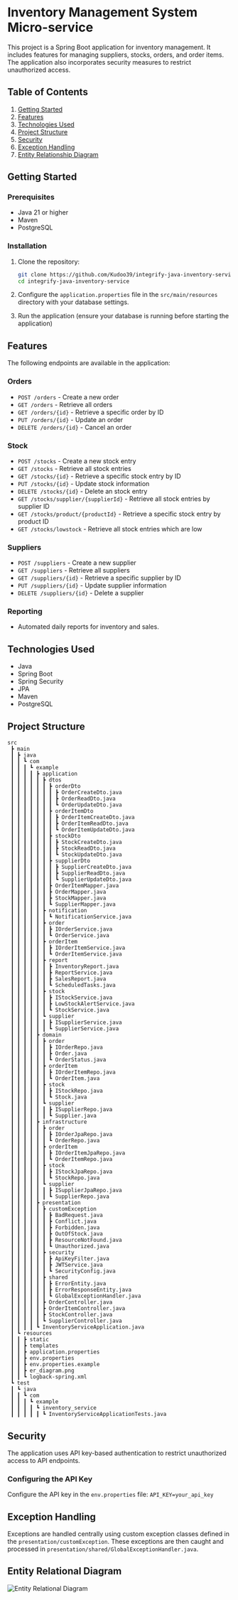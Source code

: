 # Inventory Management System Micro-service

This project is a Spring Boot application for inventory management. It includes features for managing suppliers, stocks, orders, and order items. The application also incorporates security measures to restrict unauthorized access.

## Table of Contents

1. [Getting Started](#getting-started)
2. [Features](#features)
3. [Technologies Used](#technologies-used)
4. [Project Structure](#project-structure)
5. [Security](#security)
6. [Exception Handling](#exception-handling)
7. [Entity Relationship Diagram](#entity-relational-diagram)

## Getting Started

### Prerequisites

- Java 21 or higher
- Maven
- PostgreSQL

### Installation

1. Clone the repository:
    ```sh
    git clone https://github.com/Kudoo39/integrify-java-inventory-service
    cd integrify-java-inventory-service
    ```

2. Configure the `application.properties` file in the `src/main/resources` directory with your database settings.

3. Run the application (ensure your database is running before starting the application)

## Features

The following endpoints are available in the application:

### Orders

- `POST /orders` - Create a new order
- `GET /orders` - Retrieve all orders
- `GET /orders/{id}` - Retrieve a specific order by ID
- `PUT /orders/{id}` - Update an order
- `DELETE /orders/{id}` - Cancel an order

### Stock

- `POST /stocks` - Create a new stock entry
- `GET /stocks` - Retrieve all stock entries
- `GET /stocks/{id}` - Retrieve a specific stock entry by ID
- `PUT /stocks/{id}` - Update stock information
- `DELETE /stocks/{id}` - Delete an stock entry
- `GET /stocks/supplier/{supplierId}` - Retrieve all stock entries by supplier ID
- `GET /stocks/product/{productId}` - Retrieve a specific stock entry by product ID
- `GET /stocks/lowstock` - Retrieve all stock entries which are low

### Suppliers

- `POST /suppliers` - Create a new supplier
- `GET /suppliers` - Retrieve all suppliers
- `GET /suppliers/{id}` - Retrieve a specific supplier by ID
- `PUT /suppliers/{id}` - Update supplier information
- `DELETE /suppliers/{id}` - Delete a supplier

### Reporting

- Automated daily reports for inventory and sales.

## Technologies Used

- Java
- Spring Boot
- Spring Security
- JPA
- Maven
- PostgreSQL

## Project Structure

```
src
 ┣ main
 ┃ ┣ java
 ┃ ┃ ┗ com
 ┃ ┃ ┃ ┗ example
 ┃ ┃ ┃ ┃ ┣ application
 ┃ ┃ ┃ ┃ ┃ ┣ dtos
 ┃ ┃ ┃ ┃ ┃ ┃ ┣ orderDto
 ┃ ┃ ┃ ┃ ┃ ┃ ┃ ┣ OrderCreateDto.java
 ┃ ┃ ┃ ┃ ┃ ┃ ┃ ┣ OrderReadDto.java
 ┃ ┃ ┃ ┃ ┃ ┃ ┃ ┗ OrderUpdateDto.java
 ┃ ┃ ┃ ┃ ┃ ┃ ┣ orderItemDto
 ┃ ┃ ┃ ┃ ┃ ┃ ┃ ┣ OrderItemCreateDto.java
 ┃ ┃ ┃ ┃ ┃ ┃ ┃ ┣ OrderItemReadDto.java
 ┃ ┃ ┃ ┃ ┃ ┃ ┃ ┗ OrderItemUpdateDto.java
 ┃ ┃ ┃ ┃ ┃ ┃ ┣ stockDto
 ┃ ┃ ┃ ┃ ┃ ┃ ┃ ┣ StockCreateDto.java
 ┃ ┃ ┃ ┃ ┃ ┃ ┃ ┣ StockReadDto.java
 ┃ ┃ ┃ ┃ ┃ ┃ ┃ ┗ StockUpdateDto.java
 ┃ ┃ ┃ ┃ ┃ ┃ ┣ supplierDto
 ┃ ┃ ┃ ┃ ┃ ┃ ┃ ┣ SupplierCreateDto.java
 ┃ ┃ ┃ ┃ ┃ ┃ ┃ ┣ SupplierReadDto.java
 ┃ ┃ ┃ ┃ ┃ ┃ ┃ ┗ SupplierUpdateDto.java
 ┃ ┃ ┃ ┃ ┃ ┃ ┣ OrderItemMapper.java
 ┃ ┃ ┃ ┃ ┃ ┃ ┣ OrderMapper.java
 ┃ ┃ ┃ ┃ ┃ ┃ ┣ StockMapper.java
 ┃ ┃ ┃ ┃ ┃ ┃ ┗ SupplierMapper.java
 ┃ ┃ ┃ ┃ ┃ ┣ notification
 ┃ ┃ ┃ ┃ ┃ ┃ ┗ NotificationService.java
 ┃ ┃ ┃ ┃ ┃ ┣ order
 ┃ ┃ ┃ ┃ ┃ ┃ ┣ IOrderService.java
 ┃ ┃ ┃ ┃ ┃ ┃ ┗ OrderService.java
 ┃ ┃ ┃ ┃ ┃ ┣ orderItem
 ┃ ┃ ┃ ┃ ┃ ┃ ┣ IOrderItemService.java
 ┃ ┃ ┃ ┃ ┃ ┃ ┗ OrderItemService.java
 ┃ ┃ ┃ ┃ ┃ ┣ report
 ┃ ┃ ┃ ┃ ┃ ┃ ┣ InventoryReport.java
 ┃ ┃ ┃ ┃ ┃ ┃ ┣ ReportService.java
 ┃ ┃ ┃ ┃ ┃ ┃ ┣ SalesReport.java
 ┃ ┃ ┃ ┃ ┃ ┃ ┗ ScheduledTasks.java
 ┃ ┃ ┃ ┃ ┃ ┣ stock
 ┃ ┃ ┃ ┃ ┃ ┃ ┣ IStockService.java
 ┃ ┃ ┃ ┃ ┃ ┃ ┣ LowStockAlertService.java
 ┃ ┃ ┃ ┃ ┃ ┃ ┗ StockService.java
 ┃ ┃ ┃ ┃ ┃ ┗ supplier
 ┃ ┃ ┃ ┃ ┃ ┃ ┣ ISupplierService.java
 ┃ ┃ ┃ ┃ ┃ ┃ ┗ SupplierService.java
 ┃ ┃ ┃ ┃ ┣ domain
 ┃ ┃ ┃ ┃ ┃ ┣ order
 ┃ ┃ ┃ ┃ ┃ ┃ ┣ IOrderRepo.java
 ┃ ┃ ┃ ┃ ┃ ┃ ┣ Order.java
 ┃ ┃ ┃ ┃ ┃ ┃ ┗ OrderStatus.java
 ┃ ┃ ┃ ┃ ┃ ┣ orderItem
 ┃ ┃ ┃ ┃ ┃ ┃ ┣ IOrderItemRepo.java
 ┃ ┃ ┃ ┃ ┃ ┃ ┗ OrderItem.java
 ┃ ┃ ┃ ┃ ┃ ┣ stock
 ┃ ┃ ┃ ┃ ┃ ┃ ┣ IStockRepo.java
 ┃ ┃ ┃ ┃ ┃ ┃ ┗ Stock.java
 ┃ ┃ ┃ ┃ ┃ ┗ supplier
 ┃ ┃ ┃ ┃ ┃ ┃ ┣ ISupplierRepo.java
 ┃ ┃ ┃ ┃ ┃ ┃ ┗ Supplier.java
 ┃ ┃ ┃ ┃ ┣ infrastructure
 ┃ ┃ ┃ ┃ ┃ ┣ order
 ┃ ┃ ┃ ┃ ┃ ┃ ┣ IOrderJpaRepo.java
 ┃ ┃ ┃ ┃ ┃ ┃ ┗ OrderRepo.java
 ┃ ┃ ┃ ┃ ┃ ┣ orderItem
 ┃ ┃ ┃ ┃ ┃ ┃ ┣ IOrderItemJpaRepo.java
 ┃ ┃ ┃ ┃ ┃ ┃ ┗ OrderItemRepo.java
 ┃ ┃ ┃ ┃ ┃ ┣ stock
 ┃ ┃ ┃ ┃ ┃ ┃ ┣ IStockJpaRepo.java
 ┃ ┃ ┃ ┃ ┃ ┃ ┗ StockRepo.java
 ┃ ┃ ┃ ┃ ┃ ┗ supplier
 ┃ ┃ ┃ ┃ ┃ ┃ ┣ ISupplierJpaRepo.java
 ┃ ┃ ┃ ┃ ┃ ┃ ┗ SupplierRepo.java
 ┃ ┃ ┃ ┃ ┣ presentation
 ┃ ┃ ┃ ┃ ┃ ┣ customException
 ┃ ┃ ┃ ┃ ┃ ┃ ┣ BadRequest.java
 ┃ ┃ ┃ ┃ ┃ ┃ ┣ Conflict.java
 ┃ ┃ ┃ ┃ ┃ ┃ ┣ Forbidden.java
 ┃ ┃ ┃ ┃ ┃ ┃ ┣ OutOfStock.java
 ┃ ┃ ┃ ┃ ┃ ┃ ┣ ResourceNotFound.java
 ┃ ┃ ┃ ┃ ┃ ┃ ┗ Unauthorized.java
 ┃ ┃ ┃ ┃ ┃ ┣ security
 ┃ ┃ ┃ ┃ ┃ ┃ ┣ ApiKeyFilter.java
 ┃ ┃ ┃ ┃ ┃ ┃ ┣ JWTService.java
 ┃ ┃ ┃ ┃ ┃ ┃ ┗ SecurityConfig.java
 ┃ ┃ ┃ ┃ ┃ ┣ shared
 ┃ ┃ ┃ ┃ ┃ ┃ ┣ ErrorEntity.java
 ┃ ┃ ┃ ┃ ┃ ┃ ┣ ErrorResponseEntity.java
 ┃ ┃ ┃ ┃ ┃ ┃ ┗ GlobalExceptionHandler.java
 ┃ ┃ ┃ ┃ ┃ ┣ OrderController.java
 ┃ ┃ ┃ ┃ ┃ ┣ OrderItemController.java
 ┃ ┃ ┃ ┃ ┃ ┣ StockController.java
 ┃ ┃ ┃ ┃ ┃ ┗ SupplierController.java
 ┃ ┃ ┃ ┃ ┗ InventoryServiceApplication.java
 ┃ ┗ resources
 ┃ ┃ ┣ static
 ┃ ┃ ┣ templates
 ┃ ┃ ┣ application.properties
 ┃ ┃ ┣ env.properties
 ┃ ┃ ┣ env.properties.example
 ┃ ┃ ┣ er_diagram.png
 ┃ ┃ ┗ logback-spring.xml
 ┗ test
 ┃ ┗ java
 ┃ ┃ ┗ com
 ┃ ┃ ┃ ┗ example
 ┃ ┃ ┃ ┃ ┗ inventory_service
 ┃ ┃ ┃ ┃ ┃ ┗ InventoryServiceApplicationTests.java
```

## Security

The application uses API key-based authentication to restrict unauthorized access to API endpoints.

### Configuring the API Key

Configure the API key in the `env.properties` file: `API_KEY=your_api_key`

## Exception Handling

Exceptions are handled centrally using custom exception classes defined in the `presentation/customException`. These exceptions are then caught and processed in `presentation/shared/GlobalExceptionHandler.java`.

## Entity Relational Diagram

![Entity Relational Diagram](src/main/resources/er_diagram.png)
